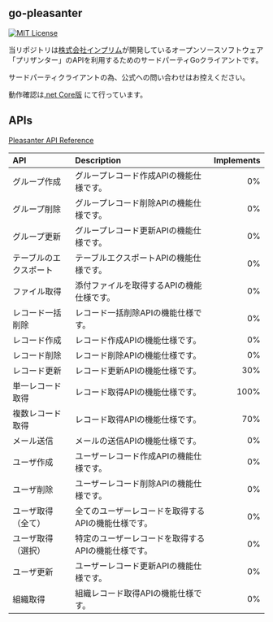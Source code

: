 ## go-pleasanter

[![MIT License](http://img.shields.io/badge/license-MIT-blue.svg?style=flat)](LICENSE)

当リポジトリは[株式会社インプリム](https://implem.co.jp)が開発しているオープンソースソフトウェア「プリザンター」のAPIを利用するためのサードパーティGoクライアントです。

サードパーティクライアントの為、公式への問い合わせはお控えください。

動作確認は[.net Core版](https://github.com/Implem/Implem.Pleasanter.NetCore) にて行っています。

## APIs

[Pleasanter API Reference](https://pleasanter.net/fs/publishes/418092/index?View=%7b%22Id%22%3a1%2c%22Name%22%3a%22%u6a19%u6e96%22%2c%22ColumnFilterHash%22%3a%7b%22ClassA%22%3a%22%5b%272100%27%5d%22%7d%2c%22ColumnSorterHash%22%3a%7b%22ClassA%22%3a0%2c%22Title%22%3a0%7d%7d)

| API | Description | Implements |
| :--------- | :------------------------------------ | ---:|
| グループ作成 | グループレコード作成APIの機能仕様です。 | 0% |
| グループ削除 | グループレコード削除APIの機能仕様です。 | 0% |
| グループ更新 | グループレコード更新APIの機能仕様です。 | 0% |
| テーブルのエクスポート | テーブルエクスポートAPIの機能仕様です。 | 0% |
| ファイル取得 | 添付ファイルを取得するAPIの機能仕様です。 | 0% |
| レコード一括削除 | レコード一括削除APIの機能仕様です。 | 0% |
| レコード作成 | レコード作成APIの機能仕様です。 | 0% |
| レコード削除 | レコード削除APIの機能仕様です。 | 0% |
| レコード更新 | レコード更新APIの機能仕様です。 | 30% |
| 単一レコード取得 | レコード取得APIの機能仕様です。 | 100% |
| 複数レコード取得 | レコード取得APIの機能仕様です。 | 70% |
| メール送信 | メールの送信APIの機能仕様です。 | 0% |
| ユーザ作成 | ユーザーレコード作成APIの機能仕様です。 | 0% |
| ユーザ削除 | ユーザーレコード削除APIの機能仕様です。 | 0% |
| ユーザ取得（全て） | 全てのユーザーレコードを取得するAPIの機能仕様です。 | 0% |
| ユーザ取得（選択） | 特定のユーザーレコードを取得するAPIの機能仕様です。 | 0% |
| ユーザ更新 | ユーザーレコード更新APIの機能仕様です。 | 0% |
| 組織取得 | 組織レコード取得APIの機能仕様です。 | 0% |
